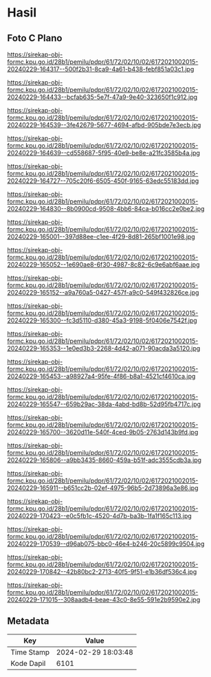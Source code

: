 # Hasil

## Foto C Plano

https://sirekap-obj-formc.kpu.go.id/28b1/pemilu/pdpr/61/72/02/10/02/6172021002015-20240229-164317--500f2b31-8ca9-4a61-b438-febf851a03c1.jpg

https://sirekap-obj-formc.kpu.go.id/28b1/pemilu/pdpr/61/72/02/10/02/6172021002015-20240229-164433--bcfab635-5e7f-47a9-9e40-323650f1c912.jpg

https://sirekap-obj-formc.kpu.go.id/28b1/pemilu/pdpr/61/72/02/10/02/6172021002015-20240229-164539--3fe42679-5677-4694-afbd-905bde7e3ecb.jpg

https://sirekap-obj-formc.kpu.go.id/28b1/pemilu/pdpr/61/72/02/10/02/6172021002015-20240229-164639--cd558687-5f95-40e9-be8e-a21fc3585b4a.jpg

https://sirekap-obj-formc.kpu.go.id/28b1/pemilu/pdpr/61/72/02/10/02/6172021002015-20240229-164727--705c20f6-6505-450f-9165-63edc55183dd.jpg

https://sirekap-obj-formc.kpu.go.id/28b1/pemilu/pdpr/61/72/02/10/02/6172021002015-20240229-164830--8b0900cd-9508-4bb6-84ca-b016cc2e0be2.jpg

https://sirekap-obj-formc.kpu.go.id/28b1/pemilu/pdpr/61/72/02/10/02/6172021002015-20240229-165001--397d88ee-c1ee-4f29-8d81-265bf1001e98.jpg

https://sirekap-obj-formc.kpu.go.id/28b1/pemilu/pdpr/61/72/02/10/02/6172021002015-20240229-165052--1e690ae8-6f30-4987-8c82-6c9e6abf6aae.jpg

https://sirekap-obj-formc.kpu.go.id/28b1/pemilu/pdpr/61/72/02/10/02/6172021002015-20240229-165152--a9a760a5-0427-457f-a9c0-549f432826ce.jpg

https://sirekap-obj-formc.kpu.go.id/28b1/pemilu/pdpr/61/72/02/10/02/6172021002015-20240229-165300--fc3d5110-d380-45a3-9198-5f0406e7542f.jpg

https://sirekap-obj-formc.kpu.go.id/28b1/pemilu/pdpr/61/72/02/10/02/6172021002015-20240229-165353--1e0ed3b3-2268-4d42-a071-90acda3a5120.jpg

https://sirekap-obj-formc.kpu.go.id/28b1/pemilu/pdpr/61/72/02/10/02/6172021002015-20240229-165453--a98927a4-95fe-4f86-b8a1-4521cf4610ca.jpg

https://sirekap-obj-formc.kpu.go.id/28b1/pemilu/pdpr/61/72/02/10/02/6172021002015-20240229-165547--659b29ac-38da-4abd-bd8b-52d95fb4717c.jpg

https://sirekap-obj-formc.kpu.go.id/28b1/pemilu/pdpr/61/72/02/10/02/6172021002015-20240229-165700--3620d11e-540f-4ced-9b05-2763d143b9fd.jpg

https://sirekap-obj-formc.kpu.go.id/28b1/pemilu/pdpr/61/72/02/10/02/6172021002015-20240229-165806--a9bb3435-8660-459a-b51f-adc3555cdb3a.jpg

https://sirekap-obj-formc.kpu.go.id/28b1/pemilu/pdpr/61/72/02/10/02/6172021002015-20240229-165911--b651cc2b-02ef-4975-96b5-2d73896a3e86.jpg

https://sirekap-obj-formc.kpu.go.id/28b1/pemilu/pdpr/61/72/02/10/02/6172021002015-20240229-170423--e0c5fb1c-4520-4d7b-ba3b-1fa1f165c113.jpg

https://sirekap-obj-formc.kpu.go.id/28b1/pemilu/pdpr/61/72/02/10/02/6172021002015-20240229-170539--d96ab075-bbc0-46e4-b246-20c5899c9504.jpg

https://sirekap-obj-formc.kpu.go.id/28b1/pemilu/pdpr/61/72/02/10/02/6172021002015-20240229-170842--42b80bc2-2713-40f5-9f51-e1b36df536c4.jpg

https://sirekap-obj-formc.kpu.go.id/28b1/pemilu/pdpr/61/72/02/10/02/6172021002015-20240229-171015--308aadb4-beae-43c0-8e55-591e2b9590e2.jpg


## Metadata

| Key        | Value               |
| ---------- | ------------------- |
| Time Stamp | 2024-02-29 18:03:48 |
| Kode Dapil | 6101                |



